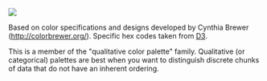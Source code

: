 ![](https://raw.githubusercontent.com/phillbaker/graphite-templates/master/colorbrewer-qualitative-set2/preview.png)

Based on color specifications and designs developed by Cynthia Brewer (http://colorbrewer.org/). Specific hex codes taken from [D3](https://raw.githubusercontent.com/mbostock/d3/master/lib/colorbrewer/colorbrewer.js).


This is a member of the "qualitative color palette" family. Qualitative (or categorical) palettes are best when you want to distinguish discrete chunks of data that do not have an inherent ordering.
